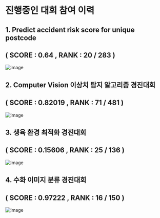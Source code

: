 

# 진행중인 대회 참여 이력

## 1. Predict accident risk score for unique postcode
## ( SCORE : 0.64 , RANK : 20 / 283 )
![image](https://user-images.githubusercontent.com/69743938/172154090-fec8ef84-1596-4571-8779-18b41bcef956.png)



## 2. Computer Vision 이상치 탐지 알고리즘 경진대회
## ( SCORE : 0.82019 , RANK : 71 / 481 )

![image](https://user-images.githubusercontent.com/69743938/172152981-c7814f6c-6e64-4ffa-9b12-5f2ae491dff9.png)


## 3. 생육 환경 최적화 경진대회
## ( SCORE : 0.15606 , RANK : 25 / 136 )
![image](https://user-images.githubusercontent.com/69743938/172153090-98a6e77e-bdc6-4218-9bb4-f75cd490c173.png)


## 4. 수화 이미지 분류 경진대회
## ( SCORE : 0.97222 , RANK : 16 / 150 )
![image](https://user-images.githubusercontent.com/69743938/172153237-b25dd76a-07e0-42a9-b7b3-1b6edd0f5b74.png)


